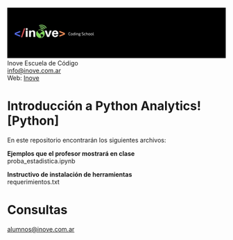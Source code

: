 ![Inove banner](/inove.jpg)
Inove Escuela de Código\
info@inove.com.ar\
Web: [Inove](http://inove.com.ar)

# Introducción a Python Analytics! [Python]
En este repositorio encontrarán los siguientes archivos:

__Ejemplos que el profesor mostrará en clase__\
proba_estadistica.ipynb

__Instructivo de instalación de herramientas__\
requerimientos.txt

# Consultas
alumnos@inove.com.ar

